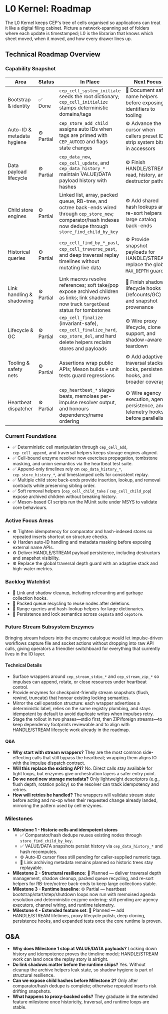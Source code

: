 # L0 Kernel: Roadmap

The L0 Kernel keeps CEP's tree of cells organised so applications can treat it like a digital filing cabinet. Picture a network-spanning set of folders where each update is timestamped; L0 is the librarian that knows which sheet moved, when it moved, and how every drawer lines up.

## Technical Roadmap Overview

### Capability Snapshot
| Area | Status | In Place | Next Focus |
| --- | --- | --- | --- |
| Bootstrap & identity | ✅ Done | `cep_cell_system_initiate` seeds the root dictionary; `cep_cell_initialize` stamps deterministic domains/tags | 📎 Document safe-name helpers before exposing identifiers to tooling |
| Auto-ID & metadata hygiene | ⚙️ Partial | `cep_store_add_child` assigns auto IDs when tags are primed with `CEP_AUTOID` and flags state changes | ⚙️ Advance the cursor when callers preset IDs; strip system bits in accessors |
| Data payload lifecycle | ⚙️ Partial | `cep_data_new`, `cep_cell_update`, and `cep_data_history_*` maintain VALUE/DATA payload history with hashes | ⚙️ Finish HANDLE/STREAM read, history, and destructor paths |
| Child store engines | ⚙️ Partial | Linked list, array, packed queue, RB-tree, and octree back-ends wired through `cep_store_new`; comparator/hash indexes now dedupe through `store_find_child_by_key` | ⚙️ Add shared hash lookups and re-sort helpers for large catalog back-ends |
| Historical queries | ⚙️ Partial | `cep_cell_find_by_*_past`, `cep_cell_traverse_past`, and deep traversal replay timelines without mutating live data | ⚙️ Provide snapshot payloads for HANDLE/STREAM; replace the global `MAX_DEPTH` guard |
| Link handling & shadowing | ⚙️ Partial | Link macros resolve references; soft take/pop expose archived children as links; link shadows now track `targetDead` status for tombstones | 📎 Finish shadow lifecycle hooks (refcounts/GC) and snapshot provenance |
| Lifecycle & GC | ⚙️ Partial | `cep_cell_finalize` (invariant-safe), `cep_cell_finalize_hard`, `cep_store_del`, and hard delete helpers reclaim stores and payloads | ⚙️ Wire proxy lifecycle, clone support, and shadow-aware teardown |
| Tooling & safety nets | ⚙️ Partial | Assertions wrap public APIs; Meson builds + unit tests guard regressions | ⚙️ Add adaptive traversal stacks, locks, persistence hooks, and broader coverage |
| Heartbeat dispatcher | ⚙️ Partial | `cep_heartbeat_*` stages beats, memoises per-impulse resolver output, and honours dependency/name ordering | ⚙️ Wire agency execution, agenda persistence, and telemetry hooks before parallelism |

### Current Foundations
- ✅ Deterministic cell manipulation through `cep_cell_add`, `cep_cell_append`, and traversal helpers keeps storage engines aligned.
- ✅ Cell-bound enzyme resolver now exercises propagation, tombstone masking, and union semantics via the heartbeat test suite.
- ✅ Append-only timelines rely on `cep_data_history_*`, `cep_store_history_*`, and timestamped cells for consistent replay.
- ✅ Multiple child store back-ends provide insertion, lookup, and removal contracts while preserving sibling order.
- ✅ Soft removal helpers (`cep_cell_child_take` / `cep_cell_child_pop`) expose archived children without breaking history.
- ✅ Meson-based CI scripts run the MUnit suite under MSYS to validate core behaviours.

### Active Focus Areas
- ⚙️ Tighten idempotency for comparator and hash-indexed stores so repeated inserts shortcut on structure checks.
- ⚙️ Harden auto-ID handling and metadata masking before exposing external name APIs.
- ⚙️ Deliver HANDLE/STREAM payload persistence, including destructors and snapshot visibility.
- ⚙️ Replace the global traversal depth guard with an adaptive stack and high-water metrics.

### Backlog Watchlist
- 📎 Link and shadow cleanup, including refcounting and garbage collection hooks.
- 📎 Packed queue recycling to reuse nodes after deletions.
- 📎 Range queries and hash-lookup helpers for large dictionaries.
- 📎 Persistence and lock semantics across `cepData` and `cepStore`.

### Future Stream Subsystem Enzymes
Bringing stream helpers into the enzyme catalogue would let impulse-driven workflows capture file and socket actions without dropping into raw API calls, giving operators a friendlier switchboard for everything that currently lives in the IO layer.

#### Technical Details
- Surface wrappers around `cep_stream_stdio_*` and `cep_stream_zip_*` so impulses can append, rotate, or close resources under heartbeat control.
- Provide enzymes for checkpoint-friendly stream snapshots (flush, rewind, truncate) that honour existing locking semantics.
- Mirror the cell operation structure: each wrapper advertises a deterministic label, relies on the same registry plumbing, and stays idempotent by default to avoid duplicate writes when impulses retry.
- Stage the rollout in two phases—stdio first, then ZIP/foreign streams—to keep dependency footprints reviewable and to align with HANDLE/STREAM lifecycle work already in the roadmap.

#### Q&A
- **Why start with stream wrappers?** They are the most common side-effecting calls that still bypass the heartbeat; wrapping them aligns IO with the impulse dispatch contract.
- **Will this replace the existing API?** No. Direct calls stay available for tight loops, but enzymes give orchestration layers a safer entry point.
- **Do we need new storage metadata?** Only lightweight descriptors (e.g., flush depth, rotation policy) so the resolver can track idempotency and retries.
- **How will retries be handled?** The wrappers will validate stream state before acting and no-op when their requested change already landed, mirroring the pattern used by cell enzymes.

### Milestones
- **Milestone 1 - Historic cells and idempotent stores**
  - ✅ Comparator/hash dedupe reuses existing nodes through `store_find_child_by_key`.
  - ✅ VALUE/DATA snapshots persist history via `cep_data_history_*` and hash recomputes.
  - ⚙️ Auto-ID cursor fixes still pending for caller-supplied numeric tags.
  - 📎 Link archiving metadata remains planned so historic trees stay replayable.
- **Milestone 2 - Structural resilience**: 📎 Planned — deliver traversal depth management, shadow cleanup, packed queue recycling, and re-sort helpers for RB-tree/octree back-ends to keep large collections stable.
- **Milestone 3 - Runtime baseline**: ⚙️ Partial — heartbeat bootstrap/start/step/shutdown loops now run with memoised agenda resolution and deterministic enzyme ordering; still pending are agency executors, channel wiring, and runtime telemetry.
- **Milestone 4 - Extended feature set**: 📎 Planned — add HANDLE/STREAM lifetimes, proxy lifecycle polish, deep cloning, persistence hooks, and expanded tests once the core runtime is proven.

## Q&A
- **Why does Milestone 1 stop at VALUE/DATA payloads?** Locking down history and idempotence proves the timeline model; HANDLE/STREAM work can land once the replay story is airtight.
- **Do link shadows matter before the runtime ships?** Yes. Without cleanup the archive helpers leak state, so shadow hygiene is part of structural resilience.
- **Can we expose child hashes before Milestone 2?** Only after comparator/hash dedupe is complete; otherwise repeated inserts risk drifting snapshots.
- **What happens to proxy-backed cells?** They graduate in the extended feature milestone once historicity, traversal, and runtime loops are stable.
